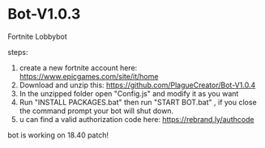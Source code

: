 # Bot-V1.0.3
Fortnite Lobbybot

steps:
1. create a new fortnite account here: https://www.epicgames.com/site/it/home
2. Download and unzip this: https://github.com/PlagueCreator/Bot-V1.0.4
3. In the unzipped folder open "Config.js" and modify it as you want
4. Run "INSTALL PACKAGES.bat" then run "START BOT.bat" , if you close the command prompt your bot will shut down.
5. u can find a valid authorization code here: https://rebrand.ly/authcode

bot is working on 18.40 patch!
